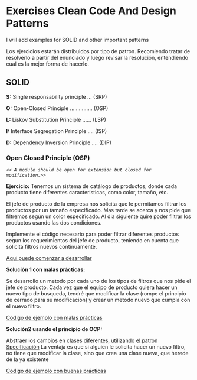 # Exercises Clean Code And Design Patterns
I will add examples for SOLID  and other important patterns

Los ejercicios estarán distribuidos por tipo de patron. Recomiendo tratar de resolverlo a partir del enunciado y luego 
revisar la resolución, entendiendo cual es la mejor forma de hacerlo.
 
## SOLID
**S:** Single responsability principle ... (SRP)

**O:** Open-Closed Principle ............... (OSP)  
 
**L:** Liskov Substitution Principle ...... (LSP)

**I:** Interface Segregation Principle .... (ISP)

**D:** Dependency Inversion Principle .... (DIP)

### Open Closed Principle (OSP)
_`<< A module should be open for extension but closed for modification.>>`_

**Ejercicio:** 
Tenemos un sistema de catálogo de productos, donde cada producto tiene diferentes caracteristicas, como color,
 tamaño, etc. 
 
 El jefe de producto de la empresa nos solicita que le permitamos filtrar los productos por un tamaño especificado.
 Mas tarde se acerca y nos pide que filtremos según un color especificado.
 Al dia siguiente quire poder filtrar los productos usando las dos condiciones.
 
 Implemente el código necesario para poder filtrar diferentes productos segun los requerimientos del jefe de producto, 
 teniendo en cuenta que solicita filtros nuevos continuamente.

[Aquí puede comenzar a desarrollar](https://github.com/yaninagm/ExercisesCleanCodeAndDesignPatterns/blob/master/src/main/java/com/example/demo/openClosedPrinciple/ownResolution)


**Solución 1 con malas prácticas:**

Se desarrollo un metodo por cada uno de los tipos de filtros que nos pide el jefe de producto.
Cada vez que el equipo de producto quiera hacer un nuevo tipo de busqueda, tendré que modificar la clase (rompe el principio de cerrado para su modificación) y crear un metodo nuevo que cumpla con el nuevo filtro.


[Codigo de ejemplo con malas prácticas](https://github.com/yaninagm/ExercisesCleanCodeAndDesignPatterns/blob/master/src/main/java/com/example/demo/openClosedPrinciple/wrongPractice)

**Solución2 usando el principio de OCP:**

Abstraer los cambios en clases diferentes, utilizando [ el patron Specificación](https://en.wikipedia.org/wiki/Specification_pattern)
La ventaja es que si alguien le solicita hacer un nuevo filtro, no tiene que modificar la clase, sino que crea una clase nueva, que herede de la ya existente

[Codigo de ejemplo con buenas prácticas](https://github.com/yaninagm/ExercisesCleanCodeAndDesignPatterns/blob/master/src/main/java/com/example/demo/openClosedPrinciple/goodPractice)
